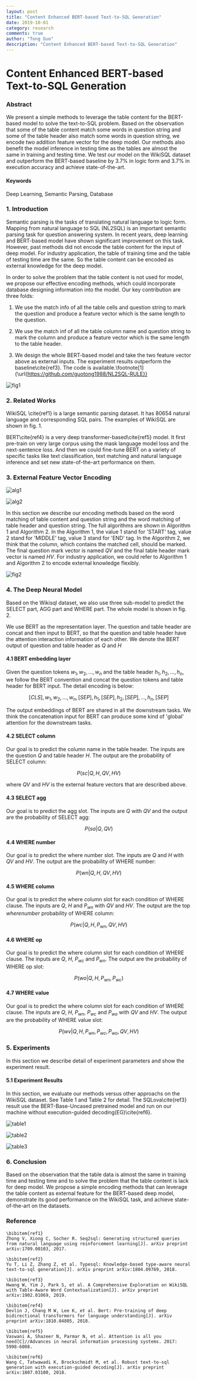 ```yaml
---
layout: post
title: "Content Enhanced BERT-based Text-to-SQL Generation"
date: 2019-10-01
category: research
comments: true
author: "Tong Guo"
description: "Content Enhanced BERT-based Text-to-SQL Generation"
---
```



# Content Enhanced BERT-based Text-to-SQL Generation

### Abstract
We present a simple methods to leverage the table content for the BERT-based model to solve the text-to-SQL problem. Based on the observation that some of the table content match some words in question string and some of the table header also match some words in question string, we encode two addition feature vector for the deep model. Our methods also benefit the model inference in testing time as the tables are almost the same in training and testing time. We test our model on the WikiSQL dataset and outperform the BERT-based baseline by 3.7% in logic form and 3.7% in execution accuracy and  achieve state-of-the-art.

#### Keywords 
Deep Learning, Semantic Parsing, Database

### 1. Introduction

Semantic parsing is the tasks of translating natural language to logic form. Mapping from natural language to SQL (NL2SQL) is an important semantic parsing
task for question answering system. In recent years, deep learning and BERT-based model have shown significant improvement on this task. However, past methods did not encode the table content for the input of deep model. For industry application, the table of training time and the table of testing time are the same. So the table content can be encoded as external knowledge for the deep model.

In order to solve the problem that the table content is not used for model, we propose our effective encoding methods, which could incorporate database designing information into the model. Our key contribution are three folds:

1. We use the match info of all the table cells and question string to mark the question and produce a feature vector which is the same length to the question. 

2. We use the match inf of all the table column name and question string to mark the column and produce a feature vector which is the same length to the table header. 

3. We design the whole BERT-based model and take the two feature vector above as external inputs. The experiment results outperform the baseline\cite{ref3}. The code is available.\footnote[1]{\url{https://github.com/guotong1988/NL2SQL-RULE}}

![fig1](/assets/png/rule-text2sql/fig1.png)

### 2. Related Works

WikiSQL \cite{ref1} is a large semantic parsing dataset. It has 80654 natural language and corresponding SQL pairs. The examples of WikiSQL are shown in fig. 1. 

BERT\cite{ref4} is a very deep transformer-based\cite{ref5} model. It first pre-train on very large corpus using the mask language model loss and the next-sentence loss. And then we could fine-tune BERT on a variety of specific tasks like text classification, text matching and natural language inference and set new state-of-the-art performance on them. 


### 3. External Feature Vector Encoding

![alg1](/assets/png/rule-text2sql/alg1.png)

![alg2](/assets/png/rule-text2sql/alg2.png)

In this section we describe our encoding methods based on the word matching of table content and question string and the word matching of table header and question string. The full algorithms are shown in Algorithm 1 and Algorithm 2. In the Algorithm 1, the value 1 stand for 'START' tag, value 2 stand for 'MIDDLE' tag, value 3 stand for 'END' tag. In the Algorithm 2, we think that the column, which contains the matched cell, should be marked. The final question mark vector is named $QV$ and the final table header mark vector is named $HV$. For industry application, we could refer to Algorithm 1 and Algorithm 2 to encode external knowledge flexibly.



![fig2](/assets/png/rule-text2sql/fig2.png)


### 4. The Deep Neural Model

Based on the Wikisql dataset, we also use three sub-model to predict the SELECT part, AGG part and WHERE part. The whole model is shown in fig. 2.


We use BERT as the representation layer. The question and table header are concat and then input to BERT, so that the question and table header have the attention interaction information of each other.
We denote the BERT output of question and table header as $Q$ and $H$

#### 4.1 BERT embedding layer

Given the question tokens ${w_1,w_2,...,w_n}$ and the table header ${h_1,h_2,...,h_n}$, we follow the BERT convention and concat the question tokens and table header for BERT input. The detail encoding is below:

$$
[CLS],w_1,w_2,...,w_n, [SEP], h_1, [SEP], h_2, [SEP],..., h_n,[SEP] 
$$

The output embeddings of BERT are shared in all the downstream tasks. We think the concatenation input for BERT can produce some kind of 'global' attention for the downstream tasks.

#### 4.2 SELECT column
Our goal is to predict the column name in the table header. The inputs are the question $Q$ and table header $H$. The output are the probability of SELECT column: 

$$
P(sc|Q,H,QV,HV)
$$

where $QV$ and $HV$ is the external feature vectors that are described above.

#### 4.3 SELECT agg
Our goal is to predict the agg slot. The inputs are $Q$  with $QV$ and the output are the probability of SELECT agg:

$$
P(sa|Q,QV) 
$$

#### 4.4 WHERE number

Our goal is to predict the where number slot. The inputs are $Q$ and $H$ with $QV$ and $HV$. The output are the probability of WHERE number:

$$
P(wn|Q,H,QV,HV) 
$$

#### 4.5 WHERE column

Our goal is to predict the where column slot for each condition of WHERE clause. The inputs are $Q$, $H$ and $P_{wn}$ with $QV$ and $HV$. The output are the top $wherenumber$ probability of WHERE column:

$$
P(wc|Q,H,P_{wn},QV,HV) 
$$

#### 4.6 WHERE op

Our goal is to predict the where column slot for each condition of WHERE clause. The inputs are $Q$, $H$, $P_{wc}$ and $P_{wn}$. The output are the probability of WHERE op slot:

$$
P(wo|Q,H,P_{wn},P_{wc}) 
$$

#### 4.7 WHERE value
Our goal is to predict the where column slot for each condition of WHERE clause. The inputs are $Q$, $H$, $P_{wn}$, $P_{wc}$ and $P_{wo}$ with $QV$ and $HV$. The output are the probability of WHERE value slot:

$$
P(wv|Q,H,P_{wn},P_{wc},P_{wo},QV,HV) 
$$


### 5. Experiments

In this section we describe detail of experiment parameters and show the experiment result.

#### 5.1 Experiment Results

In this section, we evaluate our methods versus other approachs on the WikiSQL dataset. See Table 1 and Table 2 for detail. The SQLova\cite{ref3} result use the BERT-Base-Uncased pretrained model and run on our machine without execution-guided decoding(EG)\cite{ref6}.

![table1](/assets/png/rule-text2sql/table1.png)

![table2](/assets/png/rule-text2sql/table2.png)

![table3](/assets/png/rule-text2sql/table3.png)

### 6. Conclusion

Based on the observation that the table data is almost the same in training time and testing time and to solve the problem that the table content is lack for deep model. We propose a simple encoding methods that can leverage the table content as external feature for the BERT-based deep model, demonstrate its good performance on the WikiSQL task, and achieve state-of-the-art on the datasets. 


### Reference
```
\bibitem{ref1}
Zhong V, Xiong C, Socher R. Seq2sql: Generating structured queries from natural language using reinforcement learning[J]. arXiv preprint arXiv:1709.00103, 2017.

\bibitem{ref2}
Yu T, Li Z, Zhang Z, et al. Typesql: Knowledge-based type-aware neural text-to-sql generation[J]. arXiv preprint arXiv:1804.09769, 2018.

\bibitem{ref3}
Hwang W, Yim J, Park S, et al. A Comprehensive Exploration on WikiSQL with Table-Aware Word Contextualization[J]. arXiv preprint arXiv:1902.01069, 2019.

\bibitem{ref4}
Devlin J, Chang M W, Lee K, et al. Bert: Pre-training of deep bidirectional transformers for language understanding[J]. arXiv preprint arXiv:1810.04805, 2018.

\bibitem{ref5}
Vaswani A, Shazeer N, Parmar N, et al. Attention is all you need[C]//Advances in neural information processing systems. 2017: 5998-6008.

\bibitem{ref6}
Wang C, Tatwawadi K, Brockschmidt M, et al. Robust text-to-sql generation with execution-guided decoding[J]. arXiv preprint arXiv:1807.03100, 2018.
```
